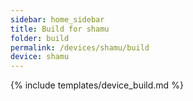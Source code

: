 ```yaml
---
sidebar: home_sidebar
title: Build for shamu
folder: build
permalink: /devices/shamu/build
device: shamu
---
```

{% include templates/device_build.md %}
